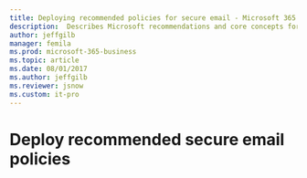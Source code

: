 ```yaml
---
title: Deploying recommended policies for secure email - Microsoft 365 Enterprise | Microsoft Docs
description:  Describes Microsoft recommendations and core concepts for deploying secure email policies and configurations.
author: jeffgilb
manager: femila
ms.prod: microsoft-365-business
ms.topic: article
ms.date: 08/01/2017
ms.author: jeffgilb
ms.reviewer: jsnow
ms.custom: it-pro
---
```


# Deploy recommended secure email policies




